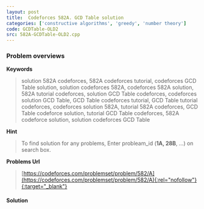 ```yaml
---
layout: post
title:  Codeforces 582A. GCD Table solution
categories: ['constructive algorithms', 'greedy', 'number theory']
code: GCDTable-OLD2
src: 582A-GCDTable-OLD2.cpp
---
```

### **Problem overviews**

**Keywords**
> solution 582A codeforces, 582A codeforces tutorial, codeforces GCD Table solution, solution codeforces 582A, codeforces 582A solution, 582A tutorial codeforces, solution GCD Table codeforces, codeforces solution GCD Table, GCD Table codeforces tutorial, GCD Table tutorial codeforces, codeforces solution 582A, tutorial 582A codeforces, GCD Table codeforce solution, tutorial GCD Table codeforces, 582A codeforce solution, solution codeforces GCD Table

**Hint**
> To find solution for any problems, Enter probleam_id (**1A, 28B**, ...) on search box. 

**Problems Url**
> [https://codeforces.com/problemset/problem/582/A](https://codeforces.com/problemset/problem/582/A){:rel="nofollow"}{:target="_blank"}

#### **Solution**



